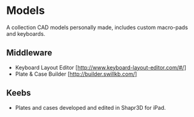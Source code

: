 # Models
A collection CAD models personally made, includes custom macro-pads and keyboards.

## Middleware
  - Keyboard Layout Editor [http://www.keyboard-layout-editor.com/#/]
  - Plate & Case Builder [http://builder.swillkb.com/] 

## Keebs
  - Plates and cases developed and edited in Shapr3D for iPad. 
